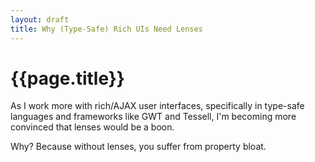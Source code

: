 ```yaml
---
layout: draft
title: Why (Type-Safe) Rich UIs Need Lenses
---
```


{{page.title}}
==============

As I work more with rich/AJAX user interfaces, specifically in type-safe languages and frameworks like GWT and Tessell, I'm becoming more convinced that lenses would be a boon.

Why? Because without lenses, you suffer from property bloat.

